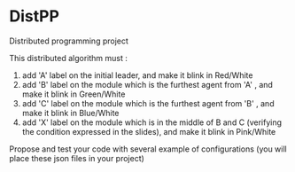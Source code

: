 # DistPP
Distributed programming project

This distributed algorithm must :

1. add 'A' label on the initial leader, and make it blink in Red/White
2. add 'B' label on the module which is the furthest agent from 'A' , and make it blink in Green/White
3. add 'C' label on the module which is the furthest agent from 'B' , and make it blink in Blue/White
4. add 'X' label on the module which is in the middle of B and C (verifying the condition expressed in the slides), and make it blink in Pink/White

Propose and test your code with several example of configurations (you will place these json files in your project)
